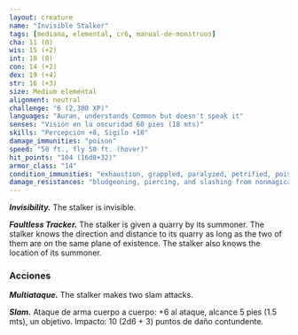 ```yaml
---
layout: creature
name: "Invisible Stalker"
tags: [mediana, elemental, cr6, manual-de-monstruos]
cha: 11 (0)
wis: 15 (+2)
int: 10 (0)
con: 14 (+2)
dex: 19 (+4)
str: 16 (+3)
size: Medium elemental
alignment: neutral
challenge: "6 (2,300 XP)"
languages: "Auran, understands Common but doesn't speak it"
senses: "Visión en la oscuridad 60 pies (18 mts)"
skills: "Percepción +8, Sigilo +10"
damage_immunities: "poison"
speed: "50 ft., fly 50 ft. (hover)"
hit_points: "104 (16d8+32)"
armor_class: "14"
condition_immunities: "exhaustion, grappled, paralyzed, petrified, poisoned, prone, restrained, unconscious"
damage_resistances: "bludgeoning, piercing, and slashing from nonmagical weapons"
---
```


***Invisibility.*** The stalker is invisible.

***Faultless Tracker.*** The stalker is given a quarry by its summoner. The stalker knows the direction and distance to its quarry as long as the two of them are on the same plane of existence. The stalker also knows the location of its summoner.

### Acciones

***Multiataque.*** The stalker makes two slam attacks.

***Slam.*** Ataque de arma cuerpo a cuerpo: +6 al ataque, alcance 5 pies (1.5 mts), un objetivo. Impacto: 10 (2d6 + 3) puntos de daño contundente.